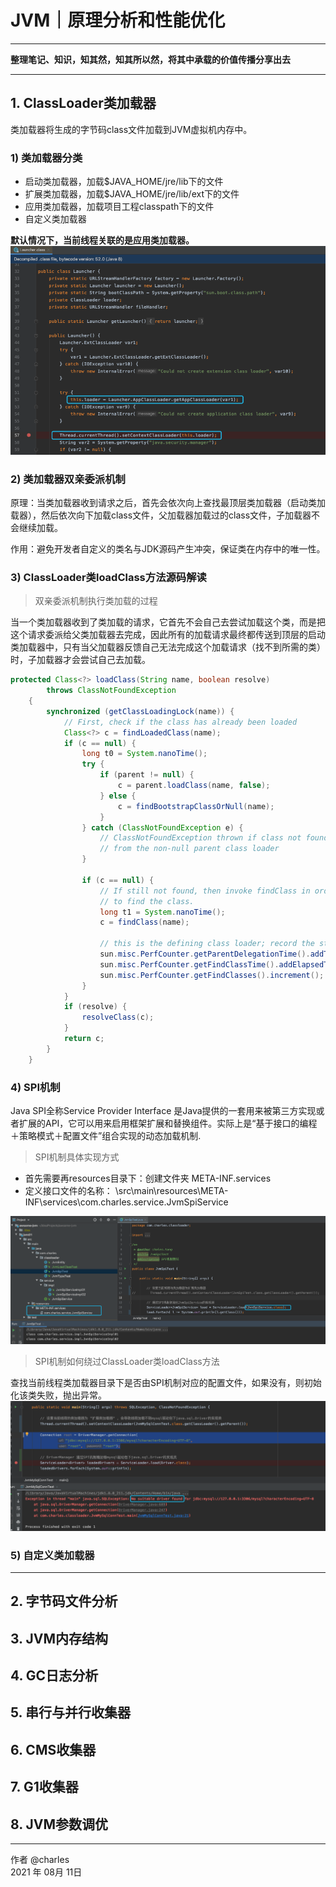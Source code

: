 # JVM｜原理分析和性能优化

------

**整理笔记、知识，知其然，知其所以然，将其中承载的价值传播分享出去**

------

## 1. ClassLoader类加载器

类加载器将生成的字节码class文件加载到JVM虚拟机内存中。

### 1) 类加载器分类

 - 启动类加载器，加载$JAVA_HOME/jre/lib下的文件
 - 扩展类加载器，加载$JAVA_HOME/jre/lib/ext下的文件
 - 应用类加载器，加载项目工程classpath下的文件
 - 自定义类加载器

**默认情况下，当前线程关联的是应用类加载器。**
![默认情况下，当前线程关联的是应用类加载器][1]
 
### 2) 类加载器双亲委派机制

原理：当类加载器收到请求之后，首先会依次向上查找最顶层类加载器（启动类加载器），然后依次向下加载class文件，父加载器加载过的class文件，子加载器不会继续加载。

作用：避免开发者自定义的类名与JDK源码产生冲突，保证类在内存中的唯一性。

### 3) ClassLoader类loadClass方法源码解读

> 双亲委派机制执行类加载的过程

当一个类加载器收到了类加载的请求，它首先不会自己去尝试加载这个类，而是把这个请求委派给父类加载器去完成，因此所有的加载请求最终都传送到顶层的启动类加载器中，只有当父加载器反馈自己无法完成这个加载请求（找不到所需的类）时，子加载器才会尝试自己去加载。

```java
protected Class<?> loadClass(String name, boolean resolve)
        throws ClassNotFoundException
    {
        synchronized (getClassLoadingLock(name)) {
            // First, check if the class has already been loaded
            Class<?> c = findLoadedClass(name);
            if (c == null) {
                long t0 = System.nanoTime();
                try {
                    if (parent != null) {
                        c = parent.loadClass(name, false);
                    } else {
                        c = findBootstrapClassOrNull(name);
                    }
                } catch (ClassNotFoundException e) {
                    // ClassNotFoundException thrown if class not found
                    // from the non-null parent class loader
                }

                if (c == null) {
                    // If still not found, then invoke findClass in order
                    // to find the class.
                    long t1 = System.nanoTime();
                    c = findClass(name);

                    // this is the defining class loader; record the stats
                    sun.misc.PerfCounter.getParentDelegationTime().addTime(t1 - t0);
                    sun.misc.PerfCounter.getFindClassTime().addElapsedTimeFrom(t1);
                    sun.misc.PerfCounter.getFindClasses().increment();
                }
            }
            if (resolve) {
                resolveClass(c);
            }
            return c;
        }
    }
```

### 4) SPI机制

Java SPI全称Service Provider Interface
是Java提供的一套用来被第三方实现或者扩展的API，它可以用来启用框架扩展和替换组件。实际上是“基于接口的编程＋策略模式＋配置文件”组合实现的动态加载机制.

> SPI机制具体实现方式

 - 首先需要再resources目录下：创建文件夹 META-INF.services
 - 定义接口文件的名称：
\src\main\resources\META-INF\services\com.charles.service.JvmSpiService

![SPI机制加载自定义实现类][2]

> SPI机制如何绕过ClassLoader类loadClass方法

查找当前线程类加载器目录下是否由SPI机制对应的配置文件，如果没有，则初始化该类失败，抛出异常。
![Mysql驱动实现类初始化失败][3]

### 5) 自定义类加载器

---

## 2. 字节码文件分析

## 3. JVM内存结构

## 4. GC日志分析

## 5. 串行与并行收集器

## 6. CMS收集器

## 7. G1收集器

## 8. JVM参数调优

---


作者 @charles     
2021 年 08月 11日    


  [1]: https://github.com/tgpsuccess/awsome-jvm/blob/master/docs/images/%E5%BD%93%E5%89%8D%E7%BA%BF%E7%A8%8B%E9%BB%98%E8%AE%A4%E4%BD%BF%E7%94%A8%E5%BA%94%E7%94%A8%E7%B1%BB%E5%8A%A0%E8%BD%BD%E5%99%A8.png
  [2]: https://github.com/tgpsuccess/awsome-jvm/blob/master/docs/images/SPI%E6%9C%BA%E5%88%B6.png
  [3]: https://github.com/tgpsuccess/awsome-jvm/blob/master/docs/images/Mysql%E9%A9%B1%E5%8A%A8%E5%AE%9E%E7%8E%B0%E7%B1%BB%E5%88%9D%E5%A7%8B%E5%8C%96%E5%A4%B1%E8%B4%A5.png